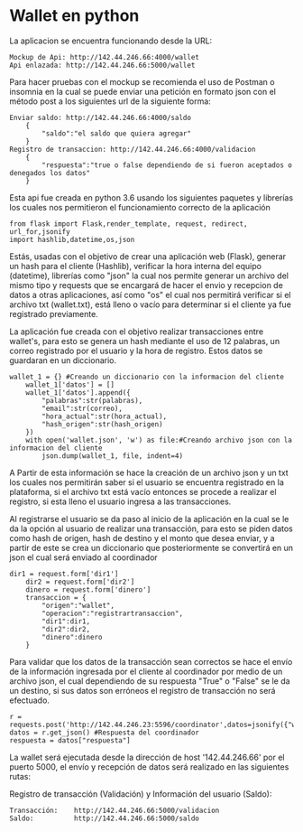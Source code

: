 # Wallet en python
	
La aplicacion se encuentra funcionando desde la URL:

	Mockup de Api: http://142.44.246.66:4000/wallet
	Api enlazada: http://142.44.246.66:5000/wallet
	
Para hacer pruebas con el mockup se recomienda el uso de Postman o insomnia en la cual se puede enviar una petición en formato json con el método post a los siguientes url de la siguiente forma:
	
	Enviar saldo: http://142.44.246.66:4000/saldo
		{
			"saldo":"el saldo que quiera agregar"
		}
	Registro de transaccion: http://142.44.246.66:4000/validacion
		{
			"respuesta":"true o false dependiendo de si fueron aceptados o denegados los datos"
		}
		
Esta api fue creada en python 3.6 usando los siguientes paquetes y librerías los cuales nos permitieron el funcionamiento correcto de la aplicación

	from flask import Flask,render_template, request, redirect, url_for,jsonify
	import hashlib,datetime,os,json

Estás, usadas con el objetivo de crear una aplicación web (Flask), generar un hash para el cliente (Hashlib), verificar la hora interna del equipo (datetime), librerías como "json" la cual nos permite generar un archivo del mismo tipo y requests que se encargará de hacer el envio y recepcion de datos a otras aplicaciones, así como "os" el cual nos permitirá verificar si el archivo txt (wallet.txt), está lleno o vacío para determinar si el cliente ya fue registrado previamente.

La aplicación fue creada con el objetivo realizar transacciones entre wallet's, para esto se genera un hash mediante el uso de 12 palabras, un correo registrado por el usuario y la hora de registro. Estos datos se guardaran en un diccionario.

	wallet_1 = {} #Creando un diccionario con la informacion del cliente 
        wallet_1['datos'] = []
        wallet_1['datos'].append({
            "palabras":str(palabras),
            "email":str(correo),
            "hora_actual":str(hora_actual),
            "hash_origen":str(hash_origen)
        })
        with open('wallet.json', 'w') as file:#Creando archivo json con la informacion del cliente
            json.dump(wallet_1, file, indent=4)

A Partir de esta información se hace la creación de un archivo json y un txt los cuales nos permitirán saber si el usuario se encuentra registrado en la plataforma, si el archivo txt está vacío entonces se procede a realizar el registro, si esta lleno el usuario ingresa a las transacciones.

Al registrarse el usuario se da paso al inicio de la aplicación en la cual se le da la opción al usuario de realizar una transacción, para esto se piden datos como hash de origen, hash de destino y el monto que desea enviar, y a partir de este se crea un diccionario que posteriormente se convertirá en un json el cual será enviado al coordinador

	dir1 = request.form['dir1']
        dir2 = request.form['dir2']
        dinero = request.form['dinero']
        transaccion = {
            "origen":"wallet",
            "operacion":"registrartransaccion",
            "dir1":dir1,
            "dir2":dir2,
            "dinero":dinero
        }

Para validar que los datos de la transacción sean correctos se hace el envío de la información ingresada por el cliente al coordinador por medio de un archivo json, el cual dependiendo de su respuesta "True" o "False" se le da un destino, si sus datos son erróneos el registro de transacción no será efectuado.

	r = requests.post('http://142.44.246.23:5596/coordinator',datos=jsonify({"wallet":transaccion}))
	datos = r.get_json() #Respuesta del coordinador
	respuesta = datos["respuesta"]
	
La wallet será ejecutada desde la dirección de host '142.44.246.66' por el puerto 5000, el envío y recepción de datos será realizado en las siguientes rutas:

Registro de transacción (Validación) y Información del usuario (Saldo):


	Transacción:   	http://142.44.246.66:5000/validacion	
	Saldo:         	http://142.44.246.66:5000/saldo
